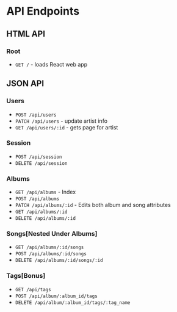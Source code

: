 # API Endpoints

## HTML API

### Root

- `GET /` - loads React web app

## JSON API

### Users

- `POST /api/users`
- `PATCH /api/users` - update artist info
- `GET /api/users/:id` - gets page for artist

### Session

- `POST /api/session`
- `DELETE /api/session`

### Albums

- `GET /api/albums` - Index
- `POST /api/albums`
- `PATCH /api/albums/:id` - Edits both album and song attributes
- `GET /api/albums/:id`
- `DELETE /api/albums/:id`

### Songs[Nested Under Albums]

- `GET /api/albums/:id/songs`
- `POST /api/albums/:id/songs`
- `DELETE /api/albums/:id/songs/:id`

### Tags[Bonus]

- `GET /api/tags`
- `POST /api/album/:album_id/tags`
- `DELETE /api/album/:album_id/tags/:tag_name`
